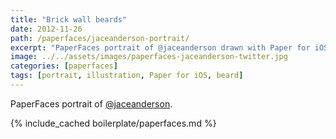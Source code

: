 ```yaml
---
title: "Brick wall beards"
date: 2012-11-26
path: /paperfaces/jaceanderson-portrait/
excerpt: "PaperFaces portrait of @jaceanderson drawn with Paper for iOS on an iPad."
image: ../../assets/images/paperfaces-jaceanderson-twitter.jpg
categories: [paperfaces]
tags: [portrait, illustration, Paper for iOS, beard]
---
```


PaperFaces portrait of [@jaceanderson](https://twitter.com/jaceanderson).

{% include_cached boilerplate/paperfaces.md %}
